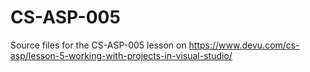 # CS-ASP-005
Source files for the CS-ASP-005 lesson on https://www.devu.com/cs-asp/lesson-5-working-with-projects-in-visual-studio/
